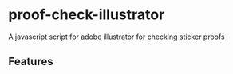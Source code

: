 # proof-check-illustrator
A javascript script for adobe illustrator for checking sticker proofs 

## Features 
